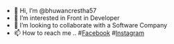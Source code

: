 - 👋 Hi, I’m @bhuwancrestha57
- 👀 I’m interested in  Front in Developer
- 💞️ I’m looking to collaborate with a Software Company
- 📫 How to reach me ..
#[Facebook](https://www.facebook.com/bhuwan57/)
#[Instagram](https://www.instagram.com/bhuonebhuwan/)


<!---
bhuwancrestha57/bhuwancrestha57 is a ✨ special ✨ repository because its `README.md` (this file) appears on your GitHub profile.
You can click the Preview link to take a look at your changes.
--->
